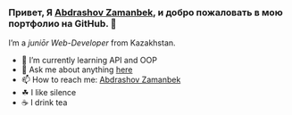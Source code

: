 ### Привет, Я **[Abdrashov Zamanbek](https://abdrashov.github.io)**, и добро пожаловать в мою портфолио на GitHub. 👋


I’m a _juniōr Web-Developer_ from Kazakhstan.




- 🌱 I’m currently learning API and OOP
- 💬 Ask me about anything [here](https://github.com/abdrashov/abdrashov/issues)
- 📫 How to reach me: [Abdrashov Zamanbek](https://abdrashov.github.io)
- ☘ I like silence
- ☕️ I drink tea


<!--
	- ✨
	- 🔭 I’m currently working on ...
	- 🌱 I’m currently learning ...
	- 👯 I’m looking to collaborate on ...
	- 🤔 I’m looking for help with ...
	- 💬 Ask me about ...
	- 📫 How to reach me: ...
	- 😄 Pronouns: ...
	- ⚡ Fun fact: ...
-->
